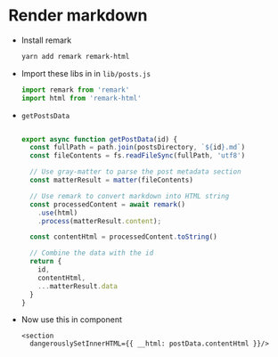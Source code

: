 # Render markdown



- Install remark 

  ```bash
  yarn add remark remark-html
  ```

  

- Import these libs in in `lib/posts.js`

  ```javascript
  import remark from 'remark'
  import html from 'remark-html'
  ```

  

- `getPostsData`

  ```javascript
  
  export async function getPostData(id) {
    const fullPath = path.join(postsDirectory, `${id}.md`)
    const fileContents = fs.readFileSync(fullPath, 'utf8')
  
    // Use gray-matter to parse the post metadata section
    const matterResult = matter(fileContents)
  
    // Use remark to convert markdown into HTML string
    const processedContent = await remark()
      .use(html)
      .process(matterResult.content);
  
    const contentHtml = processedContent.toString()
  
    // Combine the data with the id
    return {
      id,
      contentHtml,
      ...matterResult.data
    }
  }
  ```

   

- Now use this in component

  ```react
  <section
  	dangerouslySetInnerHTML={{ __html: postData.contentHtml }}/>
  ```

  